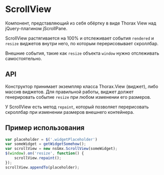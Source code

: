 # ScrollView

Компонент, представляющий из себя обёртку в виде Thorax View над jQuery-плагином jScrollPane.

ScrollView растягивается на 100% и отслеживает события `rendered` и `resize` виджетов внутри него, по которым перерисовывает скроллбар.

Внешние события, такие как `resize` объекта `window` нужно отслеживать самостоятельно.

## API

Конструктор принимает экземпляр класса Thorax.View (виджет), либо массив виджетов.
Для правильной работы, виджет должет генерировать событие `resize` при любом изменении его размеров.

У ScrollView есть метод `repaint`, который позволяет перерисовать скроллбар при изменении размеров внешнего контейнера.

## Пример использования

```javascript
var placeholder = $('.widgetPlaceholder')
var someWidget = getWidgetSomehow();
var scrollView = new nsGmx.ScrollView(someWidget);
$(window).on('resize', function() {
    scrollView.repaint(); 
});
scrollView.appendTo(placeholder);
``` 